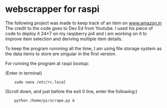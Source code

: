 # webscrapper for raspi

The following project was made to keep track of an item on www.amazon.in
The credit to the code goes to Dev Ed from Youtube.
I used his piece of code to deploy it 24*7 on my raspberry pi4 and i am working on it to improve item selection and deriving multiple item details.

To keep the program runnning all the time, I am using file storage system as the data items to store are singular in the first version.

For running the program at raspi bootup:

(Enter in terminal)
        
        sudo nano /etc/rc.local
        
(Scroll down, and just before the exit 0 line, enter the following:)

        python /home/pi/scrape.py &
        
